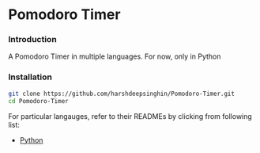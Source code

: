 # Pomodoro Timer

### Introduction
A Pomodoro Timer in multiple languages. For now, only in Python

### Installation

```bash
git clone https://github.com/harshdeepsinghin/Pomodoro-Timer.git
cd Pomodoro-Timer
```

For particular langauges, refer to their READMEs by clicking from following list:

- [Python](Python/README.md)
